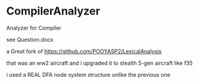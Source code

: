 # CompilerAnalyzer
Analyzer for Compiler

see Question.docx

a Great fork of https://github.com/POOYASP2/LexicalAnalysis

that was an ww2 aircraft and i upgraded it to stealth 5-gen aircraft like f35

i used a REAL DFA node system structure unlike the previous one 
